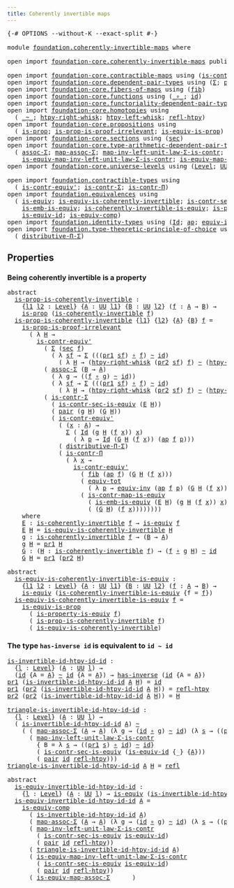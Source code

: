 ```yaml
---
title: Coherently invertible maps
---
```


<pre class="Agda"><a id="52" class="Symbol">{-#</a> <a id="56" class="Keyword">OPTIONS</a> <a id="64" class="Pragma">--without-K</a> <a id="76" class="Pragma">--exact-split</a> <a id="90" class="Symbol">#-}</a>

<a id="95" class="Keyword">module</a> <a id="102" href="foundation.coherently-invertible-maps.html" class="Module">foundation.coherently-invertible-maps</a> <a id="140" class="Keyword">where</a>

<a id="147" class="Keyword">open</a> <a id="152" class="Keyword">import</a> <a id="159" href="foundation-core.coherently-invertible-maps.html" class="Module">foundation-core.coherently-invertible-maps</a> <a id="202" class="Keyword">public</a>

<a id="210" class="Keyword">open</a> <a id="215" class="Keyword">import</a> <a id="222" href="foundation-core.contractible-maps.html" class="Module">foundation-core.contractible-maps</a> <a id="256" class="Keyword">using</a> <a id="262" class="Symbol">(</a><a id="263" href="foundation-core.contractible-maps.html#3861" class="Function">is-contr-map-is-equiv</a><a id="284" class="Symbol">)</a>
<a id="286" class="Keyword">open</a> <a id="291" class="Keyword">import</a> <a id="298" href="foundation-core.dependent-pair-types.html" class="Module">foundation-core.dependent-pair-types</a> <a id="335" class="Keyword">using</a> <a id="341" class="Symbol">(</a><a id="342" href="foundation-core.dependent-pair-types.html#515" class="Record">Σ</a><a id="343" class="Symbol">;</a> <a id="345" href="foundation-core.dependent-pair-types.html#588" class="InductiveConstructor">pair</a><a id="349" class="Symbol">;</a> <a id="351" href="foundation-core.dependent-pair-types.html#605" class="Field">pr1</a><a id="354" class="Symbol">;</a> <a id="356" href="foundation-core.dependent-pair-types.html#617" class="Field">pr2</a><a id="359" class="Symbol">)</a>
<a id="361" class="Keyword">open</a> <a id="366" class="Keyword">import</a> <a id="373" href="foundation-core.fibers-of-maps.html" class="Module">foundation-core.fibers-of-maps</a> <a id="404" class="Keyword">using</a> <a id="410" class="Symbol">(</a><a id="411" href="foundation-core.fibers-of-maps.html#942" class="Function">fib</a><a id="414" class="Symbol">)</a>
<a id="416" class="Keyword">open</a> <a id="421" class="Keyword">import</a> <a id="428" href="foundation-core.functions.html" class="Module">foundation-core.functions</a> <a id="454" class="Keyword">using</a> <a id="460" class="Symbol">(</a><a id="461" href="foundation-core.functions.html#420" class="Function Operator">_∘_</a><a id="464" class="Symbol">;</a> <a id="466" href="foundation-core.functions.html#322" class="Function">id</a><a id="468" class="Symbol">)</a>
<a id="470" class="Keyword">open</a> <a id="475" class="Keyword">import</a> <a id="482" href="foundation-core.functoriality-dependent-pair-types.html" class="Module">foundation-core.functoriality-dependent-pair-types</a> <a id="533" class="Keyword">using</a> <a id="539" class="Symbol">(</a><a id="540" href="foundation-core.functoriality-dependent-pair-types.html#7267" class="Function">equiv-tot</a><a id="549" class="Symbol">)</a>
<a id="551" class="Keyword">open</a> <a id="556" class="Keyword">import</a> <a id="563" href="foundation-core.homotopies.html" class="Module">foundation-core.homotopies</a> <a id="590" class="Keyword">using</a>
  <a id="598" class="Symbol">(</a> <a id="600" href="foundation-core.homotopies.html#627" class="Function Operator">_~_</a><a id="603" class="Symbol">;</a> <a id="605" href="foundation-core.homotopies.html#1901" class="Function">htpy-right-whisk</a><a id="621" class="Symbol">;</a> <a id="623" href="foundation-core.homotopies.html#1696" class="Function">htpy-left-whisk</a><a id="638" class="Symbol">;</a> <a id="640" href="foundation-core.homotopies.html#741" class="Function">refl-htpy</a><a id="649" class="Symbol">)</a>
<a id="651" class="Keyword">open</a> <a id="656" class="Keyword">import</a> <a id="663" href="foundation-core.propositions.html" class="Module">foundation-core.propositions</a> <a id="692" class="Keyword">using</a>
  <a id="700" class="Symbol">(</a> <a id="702" href="foundation-core.propositions.html#1309" class="Function">is-prop</a><a id="709" class="Symbol">;</a> <a id="711" href="foundation-core.propositions.html#3220" class="Function">is-prop-is-proof-irrelevant</a><a id="738" class="Symbol">;</a> <a id="740" href="foundation-core.propositions.html#3693" class="Function">is-equiv-is-prop</a><a id="756" class="Symbol">)</a>
<a id="758" class="Keyword">open</a> <a id="763" class="Keyword">import</a> <a id="770" href="foundation-core.sections.html" class="Module">foundation-core.sections</a> <a id="795" class="Keyword">using</a> <a id="801" class="Symbol">(</a><a id="802" href="foundation-core.sections.html#534" class="Function">sec</a><a id="805" class="Symbol">)</a>
<a id="807" class="Keyword">open</a> <a id="812" class="Keyword">import</a> <a id="819" href="foundation-core.type-arithmetic-dependent-pair-types.html" class="Module">foundation-core.type-arithmetic-dependent-pair-types</a> <a id="872" class="Keyword">using</a>
  <a id="880" class="Symbol">(</a> <a id="882" href="foundation-core.type-arithmetic-dependent-pair-types.html#5675" class="Function">assoc-Σ</a><a id="889" class="Symbol">;</a> <a id="891" href="foundation-core.type-arithmetic-dependent-pair-types.html#4922" class="Function">map-assoc-Σ</a><a id="902" class="Symbol">;</a> <a id="904" href="foundation-core.type-arithmetic-dependent-pair-types.html#1639" class="Function">map-inv-left-unit-law-Σ-is-contr</a><a id="936" class="Symbol">;</a>
    <a id="942" href="foundation-core.type-arithmetic-dependent-pair-types.html#3278" class="Function">is-equiv-map-inv-left-unit-law-Σ-is-contr</a><a id="983" class="Symbol">;</a> <a id="985" href="foundation-core.type-arithmetic-dependent-pair-types.html#5489" class="Function">is-equiv-map-assoc-Σ</a><a id="1005" class="Symbol">)</a>
<a id="1007" class="Keyword">open</a> <a id="1012" class="Keyword">import</a> <a id="1019" href="foundation-core.universe-levels.html" class="Module">foundation-core.universe-levels</a> <a id="1051" class="Keyword">using</a> <a id="1057" class="Symbol">(</a><a id="1058" href="Agda.Primitive.html#597" class="Postulate">Level</a><a id="1063" class="Symbol">;</a> <a id="1065" href="foundation-core.universe-levels.html#235" class="Primitive">UU</a><a id="1067" class="Symbol">)</a>

<a id="1070" class="Keyword">open</a> <a id="1075" class="Keyword">import</a> <a id="1082" href="foundation.contractible-types.html" class="Module">foundation.contractible-types</a> <a id="1112" class="Keyword">using</a>
  <a id="1120" class="Symbol">(</a> <a id="1122" href="foundation-core.contractible-types.html#3813" class="Function">is-contr-equiv&#39;</a><a id="1137" class="Symbol">;</a> <a id="1139" href="foundation-core.contractible-types.html#6259" class="Function">is-contr-Σ</a><a id="1149" class="Symbol">;</a> <a id="1151" href="foundation-core.contractible-types.html#6898" class="Function">is-contr-Π</a><a id="1161" class="Symbol">)</a>
<a id="1163" class="Keyword">open</a> <a id="1168" class="Keyword">import</a> <a id="1175" href="foundation.equivalences.html" class="Module">foundation.equivalences</a> <a id="1199" class="Keyword">using</a>
  <a id="1207" class="Symbol">(</a> <a id="1209" href="foundation-core.equivalences.html#1556" class="Function">is-equiv</a><a id="1217" class="Symbol">;</a> <a id="1219" href="foundation-core.equivalences.html#3842" class="Function">is-equiv-is-coherently-invertible</a><a id="1252" class="Symbol">;</a> <a id="1254" href="foundation.equivalences.html#10207" class="Function">is-contr-sec-is-equiv</a><a id="1275" class="Symbol">;</a>
    <a id="1281" href="foundation-core.equivalences.html#15406" class="Function">is-emb-is-equiv</a><a id="1296" class="Symbol">;</a> <a id="1298" href="foundation-core.equivalences.html#3644" class="Function">is-coherently-invertible-is-equiv</a><a id="1331" class="Symbol">;</a> <a id="1333" href="foundation.equivalences.html#11289" class="Function">is-property-is-equiv</a><a id="1353" class="Symbol">;</a>
    <a id="1359" href="foundation-core.equivalences.html#2323" class="Function">is-equiv-id</a><a id="1370" class="Symbol">;</a> <a id="1372" href="foundation-core.equivalences.html#7197" class="Function">is-equiv-comp</a><a id="1385" class="Symbol">)</a>
<a id="1387" class="Keyword">open</a> <a id="1392" class="Keyword">import</a> <a id="1399" href="foundation.identity-types.html" class="Module">foundation.identity-types</a> <a id="1425" class="Keyword">using</a> <a id="1431" class="Symbol">(</a><a id="1432" href="foundation-core.identity-types.html#1767" class="Datatype">Id</a><a id="1434" class="Symbol">;</a> <a id="1436" href="foundation-core.identity-types.html#4003" class="Function">ap</a><a id="1438" class="Symbol">;</a> <a id="1440" href="foundation.identity-types.html#1238" class="Function">equiv-inv</a><a id="1449" class="Symbol">;</a> <a id="1451" href="foundation-core.identity-types.html#1820" class="InductiveConstructor">refl</a><a id="1455" class="Symbol">)</a>
<a id="1457" class="Keyword">open</a> <a id="1462" class="Keyword">import</a> <a id="1469" href="foundation.type-theoretic-principle-of-choice.html" class="Module">foundation.type-theoretic-principle-of-choice</a> <a id="1515" class="Keyword">using</a>
  <a id="1523" class="Symbol">(</a> <a id="1525" href="foundation.type-theoretic-principle-of-choice.html#4367" class="Function">distributive-Π-Σ</a><a id="1541" class="Symbol">)</a>
</pre>
## Properties

### Being coherently invertible is a property

<pre class="Agda"><a id="1618" class="Keyword">abstract</a>
  <a id="is-prop-is-coherently-invertible"></a><a id="1629" href="foundation.coherently-invertible-maps.html#1629" class="Function">is-prop-is-coherently-invertible</a> <a id="1662" class="Symbol">:</a>
    <a id="1668" class="Symbol">{</a><a id="1669" href="foundation.coherently-invertible-maps.html#1669" class="Bound">l1</a> <a id="1672" href="foundation.coherently-invertible-maps.html#1672" class="Bound">l2</a> <a id="1675" class="Symbol">:</a> <a id="1677" href="Agda.Primitive.html#597" class="Postulate">Level</a><a id="1682" class="Symbol">}</a> <a id="1684" class="Symbol">{</a><a id="1685" href="foundation.coherently-invertible-maps.html#1685" class="Bound">A</a> <a id="1687" class="Symbol">:</a> <a id="1689" href="foundation-core.universe-levels.html#235" class="Primitive">UU</a> <a id="1692" href="foundation.coherently-invertible-maps.html#1669" class="Bound">l1</a><a id="1694" class="Symbol">}</a> <a id="1696" class="Symbol">{</a><a id="1697" href="foundation.coherently-invertible-maps.html#1697" class="Bound">B</a> <a id="1699" class="Symbol">:</a> <a id="1701" href="foundation-core.universe-levels.html#235" class="Primitive">UU</a> <a id="1704" href="foundation.coherently-invertible-maps.html#1672" class="Bound">l2</a><a id="1706" class="Symbol">}</a> <a id="1708" class="Symbol">(</a><a id="1709" href="foundation.coherently-invertible-maps.html#1709" class="Bound">f</a> <a id="1711" class="Symbol">:</a> <a id="1713" href="foundation.coherently-invertible-maps.html#1685" class="Bound">A</a> <a id="1715" class="Symbol">→</a> <a id="1717" href="foundation.coherently-invertible-maps.html#1697" class="Bound">B</a><a id="1718" class="Symbol">)</a> <a id="1720" class="Symbol">→</a>
    <a id="1726" href="foundation-core.propositions.html#1309" class="Function">is-prop</a> <a id="1734" class="Symbol">(</a><a id="1735" href="foundation-core.coherently-invertible-maps.html#1480" class="Function">is-coherently-invertible</a> <a id="1760" href="foundation.coherently-invertible-maps.html#1709" class="Bound">f</a><a id="1761" class="Symbol">)</a>
  <a id="1765" href="foundation.coherently-invertible-maps.html#1629" class="Function">is-prop-is-coherently-invertible</a> <a id="1798" class="Symbol">{</a><a id="1799" href="foundation.coherently-invertible-maps.html#1799" class="Bound">l1</a><a id="1801" class="Symbol">}</a> <a id="1803" class="Symbol">{</a><a id="1804" href="foundation.coherently-invertible-maps.html#1804" class="Bound">l2</a><a id="1806" class="Symbol">}</a> <a id="1808" class="Symbol">{</a><a id="1809" href="foundation.coherently-invertible-maps.html#1809" class="Bound">A</a><a id="1810" class="Symbol">}</a> <a id="1812" class="Symbol">{</a><a id="1813" href="foundation.coherently-invertible-maps.html#1813" class="Bound">B</a><a id="1814" class="Symbol">}</a> <a id="1816" href="foundation.coherently-invertible-maps.html#1816" class="Bound">f</a> <a id="1818" class="Symbol">=</a>
    <a id="1824" href="foundation-core.propositions.html#3220" class="Function">is-prop-is-proof-irrelevant</a>
      <a id="1858" class="Symbol">(</a> <a id="1860" class="Symbol">λ</a> <a id="1862" href="foundation.coherently-invertible-maps.html#1862" class="Bound">H</a> <a id="1864" class="Symbol">→</a>
        <a id="1874" href="foundation-core.contractible-types.html#3813" class="Function">is-contr-equiv&#39;</a>
          <a id="1900" class="Symbol">(</a> <a id="1902" href="foundation-core.dependent-pair-types.html#515" class="Record">Σ</a> <a id="1904" class="Symbol">(</a><a id="1905" href="foundation-core.sections.html#534" class="Function">sec</a> <a id="1909" href="foundation.coherently-invertible-maps.html#1816" class="Bound">f</a><a id="1910" class="Symbol">)</a>
            <a id="1924" class="Symbol">(</a> <a id="1926" class="Symbol">λ</a> <a id="1928" href="foundation.coherently-invertible-maps.html#1928" class="Bound">sf</a> <a id="1931" class="Symbol">→</a> <a id="1933" href="foundation-core.dependent-pair-types.html#515" class="Record">Σ</a> <a id="1935" class="Symbol">(((</a><a id="1938" href="foundation-core.dependent-pair-types.html#605" class="Field">pr1</a> <a id="1942" href="foundation.coherently-invertible-maps.html#1928" class="Bound">sf</a><a id="1944" class="Symbol">)</a> <a id="1946" href="foundation-core.functions.html#420" class="Function Operator">∘</a> <a id="1948" href="foundation.coherently-invertible-maps.html#1816" class="Bound">f</a><a id="1949" class="Symbol">)</a> <a id="1951" href="foundation-core.homotopies.html#627" class="Function Operator">~</a> <a id="1953" href="foundation-core.functions.html#322" class="Function">id</a><a id="1955" class="Symbol">)</a>
              <a id="1971" class="Symbol">(</a> <a id="1973" class="Symbol">λ</a> <a id="1975" href="foundation.coherently-invertible-maps.html#1975" class="Bound">H</a> <a id="1977" class="Symbol">→</a> <a id="1979" class="Symbol">(</a><a id="1980" href="foundation-core.homotopies.html#1901" class="Function">htpy-right-whisk</a> <a id="1997" class="Symbol">(</a><a id="1998" href="foundation-core.dependent-pair-types.html#617" class="Field">pr2</a> <a id="2002" href="foundation.coherently-invertible-maps.html#1928" class="Bound">sf</a><a id="2004" class="Symbol">)</a> <a id="2006" href="foundation.coherently-invertible-maps.html#1816" class="Bound">f</a><a id="2007" class="Symbol">)</a> <a id="2009" href="foundation-core.homotopies.html#627" class="Function Operator">~</a> <a id="2011" class="Symbol">(</a><a id="2012" href="foundation-core.homotopies.html#1696" class="Function">htpy-left-whisk</a> <a id="2028" href="foundation.coherently-invertible-maps.html#1816" class="Bound">f</a> <a id="2030" href="foundation.coherently-invertible-maps.html#1975" class="Bound">H</a><a id="2031" class="Symbol">))))</a>
          <a id="2046" class="Symbol">(</a> <a id="2048" href="foundation-core.type-arithmetic-dependent-pair-types.html#5675" class="Function">assoc-Σ</a> <a id="2056" class="Symbol">(</a><a id="2057" href="foundation.coherently-invertible-maps.html#1813" class="Bound">B</a> <a id="2059" class="Symbol">→</a> <a id="2061" href="foundation.coherently-invertible-maps.html#1809" class="Bound">A</a><a id="2062" class="Symbol">)</a>
            <a id="2076" class="Symbol">(</a> <a id="2078" class="Symbol">λ</a> <a id="2080" href="foundation.coherently-invertible-maps.html#2080" class="Bound">g</a> <a id="2082" class="Symbol">→</a> <a id="2084" class="Symbol">((</a><a id="2086" href="foundation.coherently-invertible-maps.html#1816" class="Bound">f</a> <a id="2088" href="foundation-core.functions.html#420" class="Function Operator">∘</a> <a id="2090" href="foundation.coherently-invertible-maps.html#2080" class="Bound">g</a><a id="2091" class="Symbol">)</a> <a id="2093" href="foundation-core.homotopies.html#627" class="Function Operator">~</a> <a id="2095" href="foundation-core.functions.html#322" class="Function">id</a><a id="2097" class="Symbol">))</a>
            <a id="2112" class="Symbol">(</a> <a id="2114" class="Symbol">λ</a> <a id="2116" href="foundation.coherently-invertible-maps.html#2116" class="Bound">sf</a> <a id="2119" class="Symbol">→</a> <a id="2121" href="foundation-core.dependent-pair-types.html#515" class="Record">Σ</a> <a id="2123" class="Symbol">(((</a><a id="2126" href="foundation-core.dependent-pair-types.html#605" class="Field">pr1</a> <a id="2130" href="foundation.coherently-invertible-maps.html#2116" class="Bound">sf</a><a id="2132" class="Symbol">)</a> <a id="2134" href="foundation-core.functions.html#420" class="Function Operator">∘</a> <a id="2136" href="foundation.coherently-invertible-maps.html#1816" class="Bound">f</a><a id="2137" class="Symbol">)</a> <a id="2139" href="foundation-core.homotopies.html#627" class="Function Operator">~</a> <a id="2141" href="foundation-core.functions.html#322" class="Function">id</a><a id="2143" class="Symbol">)</a>
              <a id="2159" class="Symbol">(</a> <a id="2161" class="Symbol">λ</a> <a id="2163" href="foundation.coherently-invertible-maps.html#2163" class="Bound">H</a> <a id="2165" class="Symbol">→</a> <a id="2167" class="Symbol">(</a><a id="2168" href="foundation-core.homotopies.html#1901" class="Function">htpy-right-whisk</a> <a id="2185" class="Symbol">(</a><a id="2186" href="foundation-core.dependent-pair-types.html#617" class="Field">pr2</a> <a id="2190" href="foundation.coherently-invertible-maps.html#2116" class="Bound">sf</a><a id="2192" class="Symbol">)</a> <a id="2194" href="foundation.coherently-invertible-maps.html#1816" class="Bound">f</a><a id="2195" class="Symbol">)</a> <a id="2197" href="foundation-core.homotopies.html#627" class="Function Operator">~</a> <a id="2199" class="Symbol">(</a><a id="2200" href="foundation-core.homotopies.html#1696" class="Function">htpy-left-whisk</a> <a id="2216" href="foundation.coherently-invertible-maps.html#1816" class="Bound">f</a> <a id="2218" href="foundation.coherently-invertible-maps.html#2163" class="Bound">H</a><a id="2219" class="Symbol">))))</a>
          <a id="2234" class="Symbol">(</a> <a id="2236" href="foundation-core.contractible-types.html#6259" class="Function">is-contr-Σ</a>
            <a id="2259" class="Symbol">(</a> <a id="2261" href="foundation.equivalences.html#10207" class="Function">is-contr-sec-is-equiv</a> <a id="2283" class="Symbol">(</a><a id="2284" href="foundation.coherently-invertible-maps.html#2890" class="Function">E</a> <a id="2286" href="foundation.coherently-invertible-maps.html#1862" class="Bound">H</a><a id="2287" class="Symbol">))</a>
            <a id="2302" class="Symbol">(</a> <a id="2304" href="foundation-core.dependent-pair-types.html#588" class="InductiveConstructor">pair</a> <a id="2309" class="Symbol">(</a><a id="2310" href="foundation.coherently-invertible-maps.html#2984" class="Function">g</a> <a id="2312" href="foundation.coherently-invertible-maps.html#1862" class="Bound">H</a><a id="2313" class="Symbol">)</a> <a id="2315" class="Symbol">(</a><a id="2316" href="foundation.coherently-invertible-maps.html#3045" class="Function">G</a> <a id="2318" href="foundation.coherently-invertible-maps.html#1862" class="Bound">H</a><a id="2319" class="Symbol">))</a>
            <a id="2334" class="Symbol">(</a> <a id="2336" href="foundation-core.contractible-types.html#3813" class="Function">is-contr-equiv&#39;</a>
              <a id="2366" class="Symbol">(</a> <a id="2368" class="Symbol">(</a><a id="2369" href="foundation.coherently-invertible-maps.html#2369" class="Bound">x</a> <a id="2371" class="Symbol">:</a> <a id="2373" href="foundation.coherently-invertible-maps.html#1809" class="Bound">A</a><a id="2374" class="Symbol">)</a> <a id="2376" class="Symbol">→</a>
                <a id="2394" href="foundation-core.dependent-pair-types.html#515" class="Record">Σ</a> <a id="2396" class="Symbol">(</a> <a id="2398" href="foundation-core.identity-types.html#1767" class="Datatype">Id</a> <a id="2401" class="Symbol">(</a><a id="2402" href="foundation.coherently-invertible-maps.html#2984" class="Function">g</a> <a id="2404" href="foundation.coherently-invertible-maps.html#1862" class="Bound">H</a> <a id="2406" class="Symbol">(</a><a id="2407" href="foundation.coherently-invertible-maps.html#1816" class="Bound">f</a> <a id="2409" href="foundation.coherently-invertible-maps.html#2369" class="Bound">x</a><a id="2410" class="Symbol">))</a> <a id="2413" href="foundation.coherently-invertible-maps.html#2369" class="Bound">x</a><a id="2414" class="Symbol">)</a>
                  <a id="2434" class="Symbol">(</a> <a id="2436" class="Symbol">λ</a> <a id="2438" href="foundation.coherently-invertible-maps.html#2438" class="Bound">p</a> <a id="2440" class="Symbol">→</a> <a id="2442" href="foundation-core.identity-types.html#1767" class="Datatype">Id</a> <a id="2445" class="Symbol">(</a><a id="2446" href="foundation.coherently-invertible-maps.html#3045" class="Function">G</a> <a id="2448" href="foundation.coherently-invertible-maps.html#1862" class="Bound">H</a> <a id="2450" class="Symbol">(</a><a id="2451" href="foundation.coherently-invertible-maps.html#1816" class="Bound">f</a> <a id="2453" href="foundation.coherently-invertible-maps.html#2369" class="Bound">x</a><a id="2454" class="Symbol">))</a> <a id="2457" class="Symbol">(</a><a id="2458" href="foundation-core.identity-types.html#4003" class="Function">ap</a> <a id="2461" href="foundation.coherently-invertible-maps.html#1816" class="Bound">f</a> <a id="2463" href="foundation.coherently-invertible-maps.html#2438" class="Bound">p</a><a id="2464" class="Symbol">)))</a>
              <a id="2482" class="Symbol">(</a> <a id="2484" href="foundation.type-theoretic-principle-of-choice.html#4367" class="Function">distributive-Π-Σ</a><a id="2500" class="Symbol">)</a>
              <a id="2516" class="Symbol">(</a> <a id="2518" href="foundation-core.contractible-types.html#6898" class="Function">is-contr-Π</a>
                <a id="2545" class="Symbol">(</a> <a id="2547" class="Symbol">λ</a> <a id="2549" href="foundation.coherently-invertible-maps.html#2549" class="Bound">x</a> <a id="2551" class="Symbol">→</a>
                  <a id="2571" href="foundation-core.contractible-types.html#3813" class="Function">is-contr-equiv&#39;</a>
                    <a id="2607" class="Symbol">(</a> <a id="2609" href="foundation-core.fibers-of-maps.html#942" class="Function">fib</a> <a id="2613" class="Symbol">(</a><a id="2614" href="foundation-core.identity-types.html#4003" class="Function">ap</a> <a id="2617" href="foundation.coherently-invertible-maps.html#1816" class="Bound">f</a><a id="2618" class="Symbol">)</a> <a id="2620" class="Symbol">(</a><a id="2621" href="foundation.coherently-invertible-maps.html#3045" class="Function">G</a> <a id="2623" href="foundation.coherently-invertible-maps.html#1862" class="Bound">H</a> <a id="2625" class="Symbol">(</a><a id="2626" href="foundation.coherently-invertible-maps.html#1816" class="Bound">f</a> <a id="2628" href="foundation.coherently-invertible-maps.html#2549" class="Bound">x</a><a id="2629" class="Symbol">)))</a>
                    <a id="2653" class="Symbol">(</a> <a id="2655" href="foundation-core.functoriality-dependent-pair-types.html#7267" class="Function">equiv-tot</a>
                      <a id="2687" class="Symbol">(</a> <a id="2689" class="Symbol">λ</a> <a id="2691" href="foundation.coherently-invertible-maps.html#2691" class="Bound">p</a> <a id="2693" class="Symbol">→</a> <a id="2695" href="foundation.identity-types.html#1238" class="Function">equiv-inv</a> <a id="2705" class="Symbol">(</a><a id="2706" href="foundation-core.identity-types.html#4003" class="Function">ap</a> <a id="2709" href="foundation.coherently-invertible-maps.html#1816" class="Bound">f</a> <a id="2711" href="foundation.coherently-invertible-maps.html#2691" class="Bound">p</a><a id="2712" class="Symbol">)</a> <a id="2714" class="Symbol">(</a><a id="2715" href="foundation.coherently-invertible-maps.html#3045" class="Function">G</a> <a id="2717" href="foundation.coherently-invertible-maps.html#1862" class="Bound">H</a> <a id="2719" class="Symbol">(</a><a id="2720" href="foundation.coherently-invertible-maps.html#1816" class="Bound">f</a> <a id="2722" href="foundation.coherently-invertible-maps.html#2549" class="Bound">x</a><a id="2723" class="Symbol">))))</a>
                    <a id="2748" class="Symbol">(</a> <a id="2750" href="foundation-core.contractible-maps.html#3861" class="Function">is-contr-map-is-equiv</a>
                      <a id="2794" class="Symbol">(</a> <a id="2796" href="foundation-core.equivalences.html#15406" class="Function">is-emb-is-equiv</a> <a id="2812" class="Symbol">(</a><a id="2813" href="foundation.coherently-invertible-maps.html#2890" class="Function">E</a> <a id="2815" href="foundation.coherently-invertible-maps.html#1862" class="Bound">H</a><a id="2816" class="Symbol">)</a> <a id="2818" class="Symbol">(</a><a id="2819" href="foundation.coherently-invertible-maps.html#2984" class="Function">g</a> <a id="2821" href="foundation.coherently-invertible-maps.html#1862" class="Bound">H</a> <a id="2823" class="Symbol">(</a><a id="2824" href="foundation.coherently-invertible-maps.html#1816" class="Bound">f</a> <a id="2826" href="foundation.coherently-invertible-maps.html#2549" class="Bound">x</a><a id="2827" class="Symbol">))</a> <a id="2830" href="foundation.coherently-invertible-maps.html#2549" class="Bound">x</a><a id="2831" class="Symbol">)</a>
                      <a id="2855" class="Symbol">(</a> <a id="2857" class="Symbol">(</a><a id="2858" href="foundation.coherently-invertible-maps.html#3045" class="Function">G</a> <a id="2860" href="foundation.coherently-invertible-maps.html#1862" class="Bound">H</a><a id="2861" class="Symbol">)</a> <a id="2863" class="Symbol">(</a><a id="2864" href="foundation.coherently-invertible-maps.html#1816" class="Bound">f</a> <a id="2866" href="foundation.coherently-invertible-maps.html#2549" class="Bound">x</a><a id="2867" class="Symbol">))))))))</a>
    <a id="2880" class="Keyword">where</a>
    <a id="2890" href="foundation.coherently-invertible-maps.html#2890" class="Function">E</a> <a id="2892" class="Symbol">:</a> <a id="2894" href="foundation-core.coherently-invertible-maps.html#1480" class="Function">is-coherently-invertible</a> <a id="2919" href="foundation.coherently-invertible-maps.html#1816" class="Bound">f</a> <a id="2921" class="Symbol">→</a> <a id="2923" href="foundation-core.equivalences.html#1556" class="Function">is-equiv</a> <a id="2932" href="foundation.coherently-invertible-maps.html#1816" class="Bound">f</a>
    <a id="2938" href="foundation.coherently-invertible-maps.html#2890" class="Function">E</a> <a id="2940" href="foundation.coherently-invertible-maps.html#2940" class="Bound">H</a> <a id="2942" class="Symbol">=</a> <a id="2944" href="foundation-core.equivalences.html#3842" class="Function">is-equiv-is-coherently-invertible</a> <a id="2978" href="foundation.coherently-invertible-maps.html#2940" class="Bound">H</a>
    <a id="2984" href="foundation.coherently-invertible-maps.html#2984" class="Function">g</a> <a id="2986" class="Symbol">:</a> <a id="2988" href="foundation-core.coherently-invertible-maps.html#1480" class="Function">is-coherently-invertible</a> <a id="3013" href="foundation.coherently-invertible-maps.html#1816" class="Bound">f</a> <a id="3015" class="Symbol">→</a> <a id="3017" class="Symbol">(</a><a id="3018" href="foundation.coherently-invertible-maps.html#1813" class="Bound">B</a> <a id="3020" class="Symbol">→</a> <a id="3022" href="foundation.coherently-invertible-maps.html#1809" class="Bound">A</a><a id="3023" class="Symbol">)</a>
    <a id="3029" href="foundation.coherently-invertible-maps.html#2984" class="Function">g</a> <a id="3031" href="foundation.coherently-invertible-maps.html#3031" class="Bound">H</a> <a id="3033" class="Symbol">=</a> <a id="3035" href="foundation-core.dependent-pair-types.html#605" class="Field">pr1</a> <a id="3039" href="foundation.coherently-invertible-maps.html#3031" class="Bound">H</a>
    <a id="3045" href="foundation.coherently-invertible-maps.html#3045" class="Function">G</a> <a id="3047" class="Symbol">:</a> <a id="3049" class="Symbol">(</a><a id="3050" href="foundation.coherently-invertible-maps.html#3050" class="Bound">H</a> <a id="3052" class="Symbol">:</a> <a id="3054" href="foundation-core.coherently-invertible-maps.html#1480" class="Function">is-coherently-invertible</a> <a id="3079" href="foundation.coherently-invertible-maps.html#1816" class="Bound">f</a><a id="3080" class="Symbol">)</a> <a id="3082" class="Symbol">→</a> <a id="3084" class="Symbol">(</a><a id="3085" href="foundation.coherently-invertible-maps.html#1816" class="Bound">f</a> <a id="3087" href="foundation-core.functions.html#420" class="Function Operator">∘</a> <a id="3089" href="foundation.coherently-invertible-maps.html#2984" class="Function">g</a> <a id="3091" href="foundation.coherently-invertible-maps.html#3050" class="Bound">H</a><a id="3092" class="Symbol">)</a> <a id="3094" href="foundation-core.homotopies.html#627" class="Function Operator">~</a> <a id="3096" href="foundation-core.functions.html#322" class="Function">id</a>
    <a id="3103" href="foundation.coherently-invertible-maps.html#3045" class="Function">G</a> <a id="3105" href="foundation.coherently-invertible-maps.html#3105" class="Bound">H</a> <a id="3107" class="Symbol">=</a> <a id="3109" href="foundation-core.dependent-pair-types.html#605" class="Field">pr1</a> <a id="3113" class="Symbol">(</a><a id="3114" href="foundation-core.dependent-pair-types.html#617" class="Field">pr2</a> <a id="3118" href="foundation.coherently-invertible-maps.html#3105" class="Bound">H</a><a id="3119" class="Symbol">)</a>

<a id="3122" class="Keyword">abstract</a>
  <a id="is-equiv-is-coherently-invertible-is-equiv"></a><a id="3133" href="foundation.coherently-invertible-maps.html#3133" class="Function">is-equiv-is-coherently-invertible-is-equiv</a> <a id="3176" class="Symbol">:</a>
    <a id="3182" class="Symbol">{</a><a id="3183" href="foundation.coherently-invertible-maps.html#3183" class="Bound">l1</a> <a id="3186" href="foundation.coherently-invertible-maps.html#3186" class="Bound">l2</a> <a id="3189" class="Symbol">:</a> <a id="3191" href="Agda.Primitive.html#597" class="Postulate">Level</a><a id="3196" class="Symbol">}</a> <a id="3198" class="Symbol">{</a><a id="3199" href="foundation.coherently-invertible-maps.html#3199" class="Bound">A</a> <a id="3201" class="Symbol">:</a> <a id="3203" href="foundation-core.universe-levels.html#235" class="Primitive">UU</a> <a id="3206" href="foundation.coherently-invertible-maps.html#3183" class="Bound">l1</a><a id="3208" class="Symbol">}</a> <a id="3210" class="Symbol">{</a><a id="3211" href="foundation.coherently-invertible-maps.html#3211" class="Bound">B</a> <a id="3213" class="Symbol">:</a> <a id="3215" href="foundation-core.universe-levels.html#235" class="Primitive">UU</a> <a id="3218" href="foundation.coherently-invertible-maps.html#3186" class="Bound">l2</a><a id="3220" class="Symbol">}</a> <a id="3222" class="Symbol">(</a><a id="3223" href="foundation.coherently-invertible-maps.html#3223" class="Bound">f</a> <a id="3225" class="Symbol">:</a> <a id="3227" href="foundation.coherently-invertible-maps.html#3199" class="Bound">A</a> <a id="3229" class="Symbol">→</a> <a id="3231" href="foundation.coherently-invertible-maps.html#3211" class="Bound">B</a><a id="3232" class="Symbol">)</a> <a id="3234" class="Symbol">→</a>
    <a id="3240" href="foundation-core.equivalences.html#1556" class="Function">is-equiv</a> <a id="3249" class="Symbol">(</a><a id="3250" href="foundation-core.equivalences.html#3644" class="Function">is-coherently-invertible-is-equiv</a> <a id="3284" class="Symbol">{</a><a id="3285" class="Argument">f</a> <a id="3287" class="Symbol">=</a> <a id="3289" href="foundation.coherently-invertible-maps.html#3223" class="Bound">f</a><a id="3290" class="Symbol">})</a>
  <a id="3295" href="foundation.coherently-invertible-maps.html#3133" class="Function">is-equiv-is-coherently-invertible-is-equiv</a> <a id="3338" href="foundation.coherently-invertible-maps.html#3338" class="Bound">f</a> <a id="3340" class="Symbol">=</a>
    <a id="3346" href="foundation-core.propositions.html#3693" class="Function">is-equiv-is-prop</a>
      <a id="3369" class="Symbol">(</a> <a id="3371" href="foundation.equivalences.html#11289" class="Function">is-property-is-equiv</a> <a id="3392" href="foundation.coherently-invertible-maps.html#3338" class="Bound">f</a><a id="3393" class="Symbol">)</a>
      <a id="3401" class="Symbol">(</a> <a id="3403" href="foundation.coherently-invertible-maps.html#1629" class="Function">is-prop-is-coherently-invertible</a> <a id="3436" href="foundation.coherently-invertible-maps.html#3338" class="Bound">f</a><a id="3437" class="Symbol">)</a>
      <a id="3445" class="Symbol">(</a> <a id="3447" href="foundation-core.equivalences.html#3842" class="Function">is-equiv-is-coherently-invertible</a><a id="3480" class="Symbol">)</a>
</pre>
### The type `has-inverse id` is equivalent to `id ~ id`

<pre class="Agda"><a id="is-invertible-id-htpy-id-id"></a><a id="3553" href="foundation.coherently-invertible-maps.html#3553" class="Function">is-invertible-id-htpy-id-id</a> <a id="3581" class="Symbol">:</a>
  <a id="3585" class="Symbol">{</a><a id="3586" href="foundation.coherently-invertible-maps.html#3586" class="Bound">l</a> <a id="3588" class="Symbol">:</a> <a id="3590" href="Agda.Primitive.html#597" class="Postulate">Level</a><a id="3595" class="Symbol">}</a> <a id="3597" class="Symbol">(</a><a id="3598" href="foundation.coherently-invertible-maps.html#3598" class="Bound">A</a> <a id="3600" class="Symbol">:</a> <a id="3602" href="foundation-core.universe-levels.html#235" class="Primitive">UU</a> <a id="3605" href="foundation.coherently-invertible-maps.html#3586" class="Bound">l</a><a id="3606" class="Symbol">)</a> <a id="3608" class="Symbol">→</a>
  <a id="3612" class="Symbol">(</a><a id="3613" href="foundation-core.functions.html#322" class="Function">id</a> <a id="3616" class="Symbol">{</a><a id="3617" class="Argument">A</a> <a id="3619" class="Symbol">=</a> <a id="3621" href="foundation.coherently-invertible-maps.html#3598" class="Bound">A</a><a id="3622" class="Symbol">}</a> <a id="3624" href="foundation-core.homotopies.html#627" class="Function Operator">~</a> <a id="3626" href="foundation-core.functions.html#322" class="Function">id</a> <a id="3629" class="Symbol">{</a><a id="3630" class="Argument">A</a> <a id="3632" class="Symbol">=</a> <a id="3634" href="foundation.coherently-invertible-maps.html#3598" class="Bound">A</a><a id="3635" class="Symbol">})</a> <a id="3638" class="Symbol">→</a> <a id="3640" href="foundation-core.coherently-invertible-maps.html#1182" class="Function">has-inverse</a> <a id="3652" class="Symbol">(</a><a id="3653" href="foundation-core.functions.html#322" class="Function">id</a> <a id="3656" class="Symbol">{</a><a id="3657" class="Argument">A</a> <a id="3659" class="Symbol">=</a> <a id="3661" href="foundation.coherently-invertible-maps.html#3598" class="Bound">A</a><a id="3662" class="Symbol">})</a>
<a id="3665" href="foundation-core.dependent-pair-types.html#605" class="Field">pr1</a> <a id="3669" class="Symbol">(</a><a id="3670" href="foundation.coherently-invertible-maps.html#3553" class="Function">is-invertible-id-htpy-id-id</a> <a id="3698" href="foundation.coherently-invertible-maps.html#3698" class="Bound">A</a> <a id="3700" href="foundation.coherently-invertible-maps.html#3700" class="Bound">H</a><a id="3701" class="Symbol">)</a> <a id="3703" class="Symbol">=</a> <a id="3705" href="foundation-core.functions.html#322" class="Function">id</a>
<a id="3708" href="foundation-core.dependent-pair-types.html#605" class="Field">pr1</a> <a id="3712" class="Symbol">(</a><a id="3713" href="foundation-core.dependent-pair-types.html#617" class="Field">pr2</a> <a id="3717" class="Symbol">(</a><a id="3718" href="foundation.coherently-invertible-maps.html#3553" class="Function">is-invertible-id-htpy-id-id</a> <a id="3746" href="foundation.coherently-invertible-maps.html#3746" class="Bound">A</a> <a id="3748" href="foundation.coherently-invertible-maps.html#3748" class="Bound">H</a><a id="3749" class="Symbol">))</a> <a id="3752" class="Symbol">=</a> <a id="3754" href="foundation-core.homotopies.html#741" class="Function">refl-htpy</a>
<a id="3764" href="foundation-core.dependent-pair-types.html#617" class="Field">pr2</a> <a id="3768" class="Symbol">(</a><a id="3769" href="foundation-core.dependent-pair-types.html#617" class="Field">pr2</a> <a id="3773" class="Symbol">(</a><a id="3774" href="foundation.coherently-invertible-maps.html#3553" class="Function">is-invertible-id-htpy-id-id</a> <a id="3802" href="foundation.coherently-invertible-maps.html#3802" class="Bound">A</a> <a id="3804" href="foundation.coherently-invertible-maps.html#3804" class="Bound">H</a><a id="3805" class="Symbol">))</a> <a id="3808" class="Symbol">=</a> <a id="3810" href="foundation.coherently-invertible-maps.html#3804" class="Bound">H</a>

<a id="triangle-is-invertible-id-htpy-id-id"></a><a id="3813" href="foundation.coherently-invertible-maps.html#3813" class="Function">triangle-is-invertible-id-htpy-id-id</a> <a id="3850" class="Symbol">:</a>
  <a id="3854" class="Symbol">{</a><a id="3855" href="foundation.coherently-invertible-maps.html#3855" class="Bound">l</a> <a id="3857" class="Symbol">:</a> <a id="3859" href="Agda.Primitive.html#597" class="Postulate">Level</a><a id="3864" class="Symbol">}</a> <a id="3866" class="Symbol">(</a><a id="3867" href="foundation.coherently-invertible-maps.html#3867" class="Bound">A</a> <a id="3869" class="Symbol">:</a> <a id="3871" href="foundation-core.universe-levels.html#235" class="Primitive">UU</a> <a id="3874" href="foundation.coherently-invertible-maps.html#3855" class="Bound">l</a><a id="3875" class="Symbol">)</a> <a id="3877" class="Symbol">→</a>
  <a id="3881" class="Symbol">(</a> <a id="3883" href="foundation.coherently-invertible-maps.html#3553" class="Function">is-invertible-id-htpy-id-id</a> <a id="3911" href="foundation.coherently-invertible-maps.html#3867" class="Bound">A</a><a id="3912" class="Symbol">)</a> <a id="3914" href="foundation-core.homotopies.html#627" class="Function Operator">~</a>
    <a id="3920" class="Symbol">(</a> <a id="3922" class="Symbol">(</a> <a id="3924" href="foundation-core.type-arithmetic-dependent-pair-types.html#4922" class="Function">map-assoc-Σ</a> <a id="3936" class="Symbol">(</a><a id="3937" href="foundation.coherently-invertible-maps.html#3867" class="Bound">A</a> <a id="3939" class="Symbol">→</a> <a id="3941" href="foundation.coherently-invertible-maps.html#3867" class="Bound">A</a><a id="3942" class="Symbol">)</a> <a id="3944" class="Symbol">(λ</a> <a id="3947" href="foundation.coherently-invertible-maps.html#3947" class="Bound">g</a> <a id="3949" class="Symbol">→</a> <a id="3951" class="Symbol">(</a><a id="3952" href="foundation-core.functions.html#322" class="Function">id</a> <a id="3955" href="foundation-core.functions.html#420" class="Function Operator">∘</a> <a id="3957" href="foundation.coherently-invertible-maps.html#3947" class="Bound">g</a><a id="3958" class="Symbol">)</a> <a id="3960" href="foundation-core.homotopies.html#627" class="Function Operator">~</a> <a id="3962" href="foundation-core.functions.html#322" class="Function">id</a><a id="3964" class="Symbol">)</a> <a id="3966" class="Symbol">(λ</a> <a id="3969" href="foundation.coherently-invertible-maps.html#3969" class="Bound">s</a> <a id="3971" class="Symbol">→</a> <a id="3973" class="Symbol">((</a><a id="3975" href="foundation-core.dependent-pair-types.html#605" class="Field">pr1</a> <a id="3979" href="foundation.coherently-invertible-maps.html#3969" class="Bound">s</a><a id="3980" class="Symbol">)</a> <a id="3982" href="foundation-core.functions.html#420" class="Function Operator">∘</a> <a id="3984" href="foundation-core.functions.html#322" class="Function">id</a><a id="3986" class="Symbol">)</a> <a id="3988" href="foundation-core.homotopies.html#627" class="Function Operator">~</a> <a id="3990" href="foundation-core.functions.html#322" class="Function">id</a><a id="3992" class="Symbol">))</a> <a id="3995" href="foundation-core.functions.html#420" class="Function Operator">∘</a>
      <a id="4003" class="Symbol">(</a> <a id="4005" href="foundation-core.type-arithmetic-dependent-pair-types.html#1639" class="Function">map-inv-left-unit-law-Σ-is-contr</a>
        <a id="4046" class="Symbol">{</a> <a id="4048" class="Argument">B</a> <a id="4050" class="Symbol">=</a> <a id="4052" class="Symbol">λ</a> <a id="4054" href="foundation.coherently-invertible-maps.html#4054" class="Bound">s</a> <a id="4056" class="Symbol">→</a> <a id="4058" class="Symbol">((</a><a id="4060" href="foundation-core.dependent-pair-types.html#605" class="Field">pr1</a> <a id="4064" href="foundation.coherently-invertible-maps.html#4054" class="Bound">s</a><a id="4065" class="Symbol">)</a> <a id="4067" href="foundation-core.functions.html#420" class="Function Operator">∘</a> <a id="4069" href="foundation-core.functions.html#322" class="Function">id</a><a id="4071" class="Symbol">)</a> <a id="4073" href="foundation-core.homotopies.html#627" class="Function Operator">~</a> <a id="4075" href="foundation-core.functions.html#322" class="Function">id</a><a id="4077" class="Symbol">}</a>
        <a id="4087" class="Symbol">(</a> <a id="4089" href="foundation.equivalences.html#10207" class="Function">is-contr-sec-is-equiv</a> <a id="4111" class="Symbol">(</a><a id="4112" href="foundation-core.equivalences.html#2323" class="Function">is-equiv-id</a> <a id="4124" class="Symbol">{_}</a> <a id="4128" class="Symbol">{</a><a id="4129" href="foundation.coherently-invertible-maps.html#3867" class="Bound">A</a><a id="4130" class="Symbol">}))</a>
        <a id="4142" class="Symbol">(</a> <a id="4144" href="foundation-core.dependent-pair-types.html#588" class="InductiveConstructor">pair</a> <a id="4149" href="foundation-core.functions.html#322" class="Function">id</a> <a id="4152" href="foundation-core.homotopies.html#741" class="Function">refl-htpy</a><a id="4161" class="Symbol">)))</a>
<a id="4165" href="foundation.coherently-invertible-maps.html#3813" class="Function">triangle-is-invertible-id-htpy-id-id</a> <a id="4202" href="foundation.coherently-invertible-maps.html#4202" class="Bound">A</a> <a id="4204" href="foundation.coherently-invertible-maps.html#4204" class="Bound">H</a> <a id="4206" class="Symbol">=</a> <a id="4208" href="foundation-core.identity-types.html#1820" class="InductiveConstructor">refl</a>

<a id="4214" class="Keyword">abstract</a>
  <a id="is-equiv-invertible-id-htpy-id-id"></a><a id="4225" href="foundation.coherently-invertible-maps.html#4225" class="Function">is-equiv-invertible-id-htpy-id-id</a> <a id="4259" class="Symbol">:</a>
    <a id="4265" class="Symbol">{</a><a id="4266" href="foundation.coherently-invertible-maps.html#4266" class="Bound">l</a> <a id="4268" class="Symbol">:</a> <a id="4270" href="Agda.Primitive.html#597" class="Postulate">Level</a><a id="4275" class="Symbol">}</a> <a id="4277" class="Symbol">(</a><a id="4278" href="foundation.coherently-invertible-maps.html#4278" class="Bound">A</a> <a id="4280" class="Symbol">:</a> <a id="4282" href="foundation-core.universe-levels.html#235" class="Primitive">UU</a> <a id="4285" href="foundation.coherently-invertible-maps.html#4266" class="Bound">l</a><a id="4286" class="Symbol">)</a> <a id="4288" class="Symbol">→</a> <a id="4290" href="foundation-core.equivalences.html#1556" class="Function">is-equiv</a> <a id="4299" class="Symbol">(</a><a id="4300" href="foundation.coherently-invertible-maps.html#3553" class="Function">is-invertible-id-htpy-id-id</a> <a id="4328" href="foundation.coherently-invertible-maps.html#4278" class="Bound">A</a><a id="4329" class="Symbol">)</a>
  <a id="4333" href="foundation.coherently-invertible-maps.html#4225" class="Function">is-equiv-invertible-id-htpy-id-id</a> <a id="4367" href="foundation.coherently-invertible-maps.html#4367" class="Bound">A</a> <a id="4369" class="Symbol">=</a>
    <a id="4375" href="foundation-core.equivalences.html#7197" class="Function">is-equiv-comp</a>
      <a id="4395" class="Symbol">(</a> <a id="4397" href="foundation.coherently-invertible-maps.html#3553" class="Function">is-invertible-id-htpy-id-id</a> <a id="4425" href="foundation.coherently-invertible-maps.html#4367" class="Bound">A</a><a id="4426" class="Symbol">)</a>
      <a id="4434" class="Symbol">(</a> <a id="4436" href="foundation-core.type-arithmetic-dependent-pair-types.html#4922" class="Function">map-assoc-Σ</a> <a id="4448" class="Symbol">(</a><a id="4449" href="foundation.coherently-invertible-maps.html#4367" class="Bound">A</a> <a id="4451" class="Symbol">→</a> <a id="4453" href="foundation.coherently-invertible-maps.html#4367" class="Bound">A</a><a id="4454" class="Symbol">)</a> <a id="4456" class="Symbol">(λ</a> <a id="4459" href="foundation.coherently-invertible-maps.html#4459" class="Bound">g</a> <a id="4461" class="Symbol">→</a> <a id="4463" class="Symbol">(</a><a id="4464" href="foundation-core.functions.html#322" class="Function">id</a> <a id="4467" href="foundation-core.functions.html#420" class="Function Operator">∘</a> <a id="4469" href="foundation.coherently-invertible-maps.html#4459" class="Bound">g</a><a id="4470" class="Symbol">)</a> <a id="4472" href="foundation-core.homotopies.html#627" class="Function Operator">~</a> <a id="4474" href="foundation-core.functions.html#322" class="Function">id</a><a id="4476" class="Symbol">)</a> <a id="4478" class="Symbol">(λ</a> <a id="4481" href="foundation.coherently-invertible-maps.html#4481" class="Bound">s</a> <a id="4483" class="Symbol">→</a> <a id="4485" class="Symbol">((</a><a id="4487" href="foundation-core.dependent-pair-types.html#605" class="Field">pr1</a> <a id="4491" href="foundation.coherently-invertible-maps.html#4481" class="Bound">s</a><a id="4492" class="Symbol">)</a> <a id="4494" href="foundation-core.functions.html#420" class="Function Operator">∘</a> <a id="4496" href="foundation-core.functions.html#322" class="Function">id</a><a id="4498" class="Symbol">)</a> <a id="4500" href="foundation-core.homotopies.html#627" class="Function Operator">~</a> <a id="4502" href="foundation-core.functions.html#322" class="Function">id</a><a id="4504" class="Symbol">))</a>
      <a id="4513" class="Symbol">(</a> <a id="4515" href="foundation-core.type-arithmetic-dependent-pair-types.html#1639" class="Function">map-inv-left-unit-law-Σ-is-contr</a>
        <a id="4556" class="Symbol">(</a> <a id="4558" href="foundation.equivalences.html#10207" class="Function">is-contr-sec-is-equiv</a> <a id="4580" href="foundation-core.equivalences.html#2323" class="Function">is-equiv-id</a><a id="4591" class="Symbol">)</a>
        <a id="4601" class="Symbol">(</a> <a id="4603" href="foundation-core.dependent-pair-types.html#588" class="InductiveConstructor">pair</a> <a id="4608" href="foundation-core.functions.html#322" class="Function">id</a> <a id="4611" href="foundation-core.homotopies.html#741" class="Function">refl-htpy</a><a id="4620" class="Symbol">))</a>
      <a id="4629" class="Symbol">(</a> <a id="4631" href="foundation.coherently-invertible-maps.html#3813" class="Function">triangle-is-invertible-id-htpy-id-id</a> <a id="4668" href="foundation.coherently-invertible-maps.html#4367" class="Bound">A</a><a id="4669" class="Symbol">)</a>
      <a id="4677" class="Symbol">(</a> <a id="4679" href="foundation-core.type-arithmetic-dependent-pair-types.html#3278" class="Function">is-equiv-map-inv-left-unit-law-Σ-is-contr</a>
        <a id="4729" class="Symbol">(</a> <a id="4731" href="foundation.equivalences.html#10207" class="Function">is-contr-sec-is-equiv</a> <a id="4753" href="foundation-core.equivalences.html#2323" class="Function">is-equiv-id</a><a id="4764" class="Symbol">)</a>
        <a id="4774" class="Symbol">(</a> <a id="4776" href="foundation-core.dependent-pair-types.html#588" class="InductiveConstructor">pair</a> <a id="4781" href="foundation-core.functions.html#322" class="Function">id</a> <a id="4784" href="foundation-core.homotopies.html#741" class="Function">refl-htpy</a><a id="4793" class="Symbol">))</a>
      <a id="4802" class="Symbol">(</a> <a id="4804" href="foundation-core.type-arithmetic-dependent-pair-types.html#5489" class="Function">is-equiv-map-assoc-Σ</a> <a id="4825" class="Symbol">_</a> <a id="4827" class="Symbol">_</a> <a id="4829" class="Symbol">_)</a>
</pre>